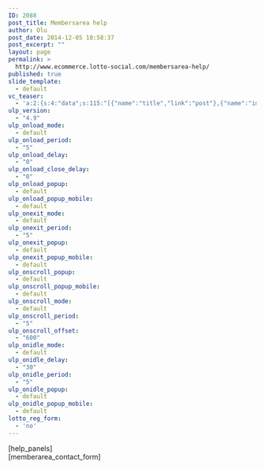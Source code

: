 ```yaml
---
ID: 2088
post_title: Membersarea help
author: Olu
post_date: 2014-12-05 10:58:37
post_excerpt: ""
layout: page
permalink: >
  http://www.ecommerce.lotto-social.com/membersarea-help/
published: true
slide_template:
  - default
vc_teaser:
  - 'a:2:{s:4:"data";s:115:"[{"name":"title","link":"post"},{"name":"image","image":"featured","link":"none"},{"name":"text","mode":"excerpt"}]";s:7:"bgcolor";s:0:"";}'
ulp_version:
  - "4.9"
ulp_onload_mode:
  - default
ulp_onload_period:
  - "5"
ulp_onload_delay:
  - "0"
ulp_onload_close_delay:
  - "0"
ulp_onload_popup:
  - default
ulp_onload_popup_mobile:
  - default
ulp_onexit_mode:
  - default
ulp_onexit_period:
  - "5"
ulp_onexit_popup:
  - default
ulp_onexit_popup_mobile:
  - default
ulp_onscroll_popup:
  - default
ulp_onscroll_popup_mobile:
  - default
ulp_onscroll_mode:
  - default
ulp_onscroll_period:
  - "5"
ulp_onscroll_offset:
  - "600"
ulp_onidle_mode:
  - default
ulp_onidle_delay:
  - "30"
ulp_onidle_period:
  - "5"
ulp_onidle_popup:
  - default
ulp_onidle_popup_mobile:
  - default
lotto_reg_form:
  - 'no'
---
```

<div class="col-sm-6 topSpace">[help_panels]</div>
<div class="col-sm-6 topSpace calaffix">[memberarea_contact_form]</div>

<script>
jQuery(document).ready(function () {
jQuery(window).resize(function () {
        jQuery('.affix').width(jQuery('.calaffix').width());
    });
});
jQuery(document).ready(function () {
jQuery(window).load(function () {
        jQuery('.affix').width(jQuery('.calaffix').width());
    });
});
</script>